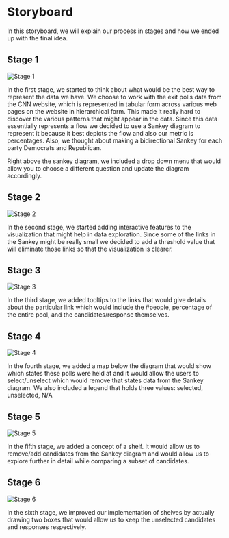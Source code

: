 # Storyboard

In this storyboard, we will explain our process in stages and how we ended up with the final idea.

## Stage 1
![Stage 1](/storyboard/_raw_images/Step-1.jpg)

In the first stage, we started to think about what would be the best way to represent the data we have. We choose to work with the exit polls data from the CNN website, which is represented in tabular form across various web pages on the website in hierarchical form. This made it really hard to discover the various patterns that might appear in the data. Since this data essentially represents a flow we decided to use a Sankey diagram to represent it because it best depicts the flow and also our metric is percentages. Also, we thought about making a bidirectional Sankey for each party Democrats and Republican.

Right above the sankey diagram, we included a drop down menu that would allow you to choose a different question and update the diagram accordingly.

## Stage 2
![Stage 2](/storyboard/_raw_images/Step-2.jpg)

In the second stage, we started adding interactive features to the visualization that might help in data exploration. Since some of the links in the Sankey might be really small we decided to add a threshold value that will eliminate those links so that the visualization is clearer.

## Stage 3
![Stage 3](/storyboard/_raw_images/Step-3.jpg)

In the third stage, we added tooltips to the links that would give details about the particular link which would include the #people, percentage of the entire pool, and the candidates/response themselves.

## Stage 4
![Stage 4](/storyboard/_raw_images/Step-4.jpg)

In the fourth stage, we added a map below the diagram that would show which states these polls were held at and it would allow the users to select/unselect which would remove that states data from the Sankey diagram. We also included a legend that holds three values: selected, unselected, N/A

## Stage 5
![Stage 5](/storyboard/_raw_images/Step-5.jpg)

In the fifth stage, we added a concept of a shelf. It would allow us to remove/add candidates from the Sankey diagram and would allow us to explore further in detail while comparing a subset of candidates.

## Stage 6
![Stage 6](/storyboard/_raw_images/Step-6.jpg)

In the sixth stage, we improved our implementation of shelves by actually drawing two boxes that would allow us to keep the unselected candidates and responses respectively.
